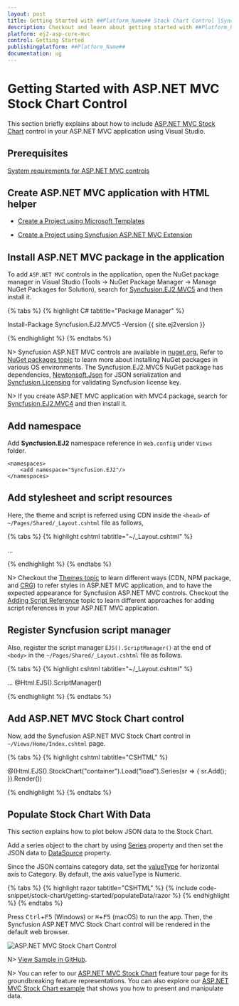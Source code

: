 ```yaml
---
layout: post
title: Getting Started with ##Platform_Name## Stock Chart Control |Syncfusion
description: Checkout and learn about getting started with ##Platform_Name## Stock Chart control of Syncfusion Essential JS 2 and more details.
platform: ej2-asp-core-mvc
control: Getting Started
publishingplatform: ##Platform_Name##
documentation: ug
---
```


# Getting Started with ASP.NET MVC Stock Chart Control

This section briefly explains about how to include [ASP.NET MVC Stock Chart](https://www.syncfusion.com/aspnet-mvc-ui-controls/stock-chart) control in your ASP.NET MVC application using Visual Studio.

## Prerequisites

[System requirements for ASP.NET MVC controls](https://ej2.syncfusion.com/aspnetmvc/documentation/system-requirements)

## Create ASP.NET MVC application with HTML helper

* [Create a Project using Microsoft Templates](https://learn.microsoft.com/en-us/aspnet/mvc/overview/getting-started/introduction/getting-started#create-your-first-app)

* [Create a Project using Syncfusion ASP.NET MVC Extension](https://ej2.syncfusion.com/aspnetmvc/documentation/getting-started/project-template)

## Install ASP.NET MVC package in the application

To add `ASP.NET MVC` controls in the application, open the NuGet package manager in Visual Studio (Tools → NuGet Package Manager → Manage NuGet Packages for Solution), search for [Syncfusion.EJ2.MVC5](https://www.nuget.org/packages/Syncfusion.EJ2.MVC5) and then install it.

{% tabs %}
{% highlight C# tabtitle="Package Manager" %}

Install-Package Syncfusion.EJ2.MVC5 -Version {{ site.ej2version }}

{% endhighlight %}
{% endtabs %}

N> Syncfusion ASP.NET MVC controls are available in [nuget.org.](https://www.nuget.org/packages?q=syncfusion.EJ2) Refer to [NuGet packages topic](https://ej2.syncfusion.com/aspnetmvc/documentation/nuget-packages) to learn more about installing NuGet packages in various OS environments. The Syncfusion.EJ2.MVC5 NuGet package has dependencies, [Newtonsoft.Json](https://www.nuget.org/packages/Newtonsoft.Json/) for JSON serialization and [Syncfusion.Licensing](https://www.nuget.org/packages/Syncfusion.Licensing/) for validating Syncfusion license key.

N> If you create ASP.NET MVC application with MVC4 package, search for [Syncfusion.EJ2.MVC4](https://www.nuget.org/packages/Syncfusion.EJ2.MVC4) and then install it.

## Add namespace

Add **Syncfusion.EJ2** namespace reference in `Web.config` under `Views` folder.

```
<namespaces>
    <add namespace="Syncfusion.EJ2"/>
</namespaces>
```

## Add stylesheet and script resources

Here, the theme and script is referred using CDN inside the `<head>` of `~/Pages/Shared/_Layout.cshtml` file as follows,

{% tabs %}
{% highlight cshtml tabtitle="~/_Layout.cshtml" %}

<head>
    ...
    <!-- Syncfusion ASP.NET MVC controls styles -->
    <link rel="stylesheet" href="https://cdn.syncfusion.com/ej2/{{ site.ej2version }}/fluent.css" />
    <!-- Syncfusion ASP.NET MVC controls scripts -->
    <script src="https://cdn.syncfusion.com/ej2/{{ site.ej2version }}/dist/ej2.min.js"></script>
</head>

{% endhighlight %}
{% endtabs %}

N> Checkout the [Themes topic](https://ej2.syncfusion.com/aspnetmvc/documentation/appearance/theme) to learn different ways (CDN, NPM package, and [CRG](https://ej2.syncfusion.com/aspnetmvc/documentation/common/custom-resource-generator)) to refer styles in ASP.NET MVC application, and to have the expected appearance for Syncfusion ASP.NET MVC controls. Checkout the [Adding Script Reference](https://ej2.syncfusion.com/aspnetmvc/documentation/common/adding-script-references) topic to learn different approaches for adding script references in your ASP.NET MVC application.

## Register Syncfusion script manager

Also, register the script manager `EJS().ScriptManager()` at the end of `<body>` in the `~/Pages/Shared/_Layout.cshtml` file as follows.

{% tabs %}
{% highlight cshtml tabtitle="~/_Layout.cshtml" %}

<body>
...
    <!-- Syncfusion ASP.NET MVC Script Manager -->
    @Html.EJS().ScriptManager()
</body>

{% endhighlight %}
{% endtabs %}

## Add ASP.NET MVC Stock Chart control

Now, add the Syncfusion ASP.NET MVC Stock Chart control in `~/Views/Home/Index.cshtml` page.

{% tabs %}
{% highlight cshtml tabtitle="CSHTML" %}

@(Html.EJS().StockChart("container").Load("load").Series(sr => { sr.Add(); }).Render())

{% endhighlight %}
{% endtabs %}

## Populate Stock Chart With Data

This section explains how to plot below JSON data to the  Stock Chart.

Add a series object to the chart by using [Series](https://help.syncfusion.com/cr/aspnetmvc-js2/Syncfusion.EJ2.Charts.StockChart.html#Syncfusion_EJ2_Charts_StockChart_Series) property and then set the JSON data to [DataSource](https://help.syncfusion.com/cr/aspnetmvc-js2/Syncfusion.EJ2.Charts.StockChart.html#Syncfusion_EJ2_Charts_StockChart_DataSource) property.

Since the JSON contains category data, set the [valueType](https://help.syncfusion.com/cr/aspnetmvc-js2/Syncfusion.EJ2.Charts.StockChartStockChartAxis.html#Syncfusion_EJ2_Charts_StockChartStockChartAxis_ValueType) for horizontal axis to Category. By default, the axis valueType is Numeric.

{% tabs %}
{% highlight razor tabtitle="CSHTML" %}
{% include code-snippet/stock-chart/getting-started/populateData/razor %}
{% endhighlight %}
{% endtabs %}

Press <kbd>Ctrl</kbd>+<kbd>F5</kbd> (Windows) or <kbd>⌘</kbd>+<kbd>F5</kbd> (macOS) to run the app. Then, the Syncfusion ASP.NET MVC Stock Chart control will be rendered in the default web browser.

![ASP.NET MVC Stock Chart Control](images/stockchart-control.png)

N> [View Sample in GitHub](https://github.com/SyncfusionExamples/ASP-NET-MVC-Getting-Started-Examples/tree/main/StockChart/ASP.NET%20MVC%20Razor%20Examples).

N> You can refer to our [ASP.NET MVC Stock Chart](https://www.syncfusion.com/aspnet-mvc-ui-controls/stock-chart) feature tour page for its groundbreaking feature representations. You can also explore our [ASP.NET MVC Stock Chart example](https://ej2.syncfusion.com/aspnetmvc/StockChart/Default#/material) that shows you how to present and manipulate data.